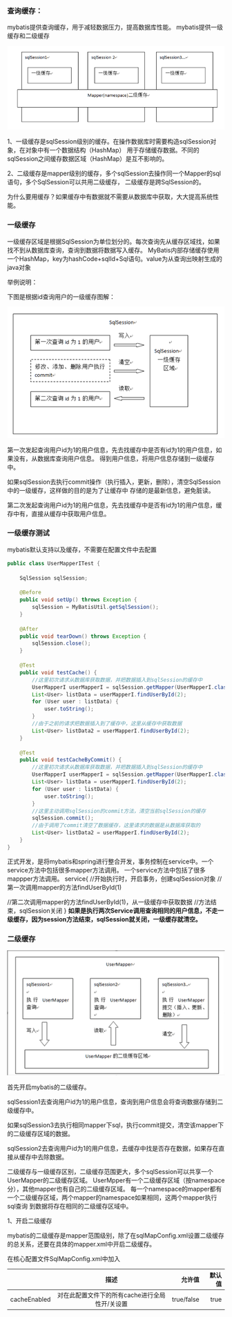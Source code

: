 ### 查询缓存：
 mybatis提供查询缓存，用于减轻数据压力，提高数据库性能。
 mybatis提供一级缓存和二级缓存
 
 ![缓存关系图](pic/1.png)
 
 1、一级缓存是sqlSession级别的缓存。在操作数据库时需要构造sqlSession对象，在对象中有一个数据结构（HashMap）
 用于存储缓存数据。不同的sqlSession之间缓存数据区域（HashMap）是互不影响的。
 
 2、二级缓存是mapper级别的缓存，多个sqlSession去操作同一个Mapper的sql语句，多个SqlSession可以共用二级缓存，
 二级缓存是跨SqlSession的。
 
 为什么要用缓存？如果缓存中有数据就不需要从数据库中获取，大大提高系统性能。
 
 ### 一级缓存
 
 一级缓存区域是根据SqlSession为单位划分的。每次查询先从缓存区域找，如果找不到从数据库查询，查询到数据将数据写入缓存。
 MyBatis内部存储缓存使用一个HashMap，key为hashCode+sqlId+Sql语句。value为从查询出映射生成的java对象
 
 举例说明：
 
 下图是根据id查询用户的一级缓存图解：
 
  ![一级缓存原理图](pic/2.png)
 
 
第一次发起查询用户id为1的用户信息，先去找缓存中是否有id为1的用户信息，如果没有，从数据库查询用户信息。
得到用户信息，将用户信息存储到一级缓存中。

如果sqlSession去执行commit操作（执行插入，更新，删除），清空SqlSession中的一级缓存，这样做的目的是为了让缓存中
存储的是最新信息，避免脏读。

第二次发起查询用户id为1的用户信息，先去找缓存中是否有id为1的用户信息，缓存中有，直接从缓存中获取用户信息。


### 一级缓存测试
  
mybatis默认支持以及缓存，不需要在配置文件中去配置

 ```java
 public class UserMapperITest {
 
     SqlSession sqlSession;
 
     @Before
     public void setUp() throws Exception {
         sqlSession = MyBatisUtil.getSqlSession();
     }
 
     @After
     public void tearDown() throws Exception {
         sqlSession.close();
     }
 
     @Test
     public void testCache() {
         //这里初次请求从数据库获取数据，并把数据插入到sqlSession的缓存中
         UserMapperI userMapperI = sqlSession.getMapper(UserMapperI.class);
         List<User> listData = userMapperI.findUserById(2);
         for (User user : listData) {
             user.toString();
         }
         //由于之前的请求把数据插入到了缓存中，这里从缓存中获取数据
         List<User> listData2 = userMapperI.findUserById(2);
     }
 
     @Test
     public void testCacheByCommit() {
         //这里初次请求从数据库获取数据，并把数据插入到sqlSession的缓存中
         UserMapperI userMapperI = sqlSession.getMapper(UserMapperI.class);
         List<User> listData = userMapperI.findUserById(2);
         for (User user : listData) {
             user.toString();
         }
         //这里主动调用sqlSession的commit方法，清空当前sqlSession的缓存
         sqlSession.commit();
         //由于调用了commit清空了数据缓存，这里请求的数据是从数据库获取的
         List<User> listData2 = userMapperI.findUserById(2);
     }
 }

```

正式开发，是将mybatis和spring进行整合开发，事务控制在service中。一个service方法中包括很多mapper方法调用。
一个service方法中包括了很多mappper方法调用。
service{
    //开始执行时，开启事务，创建sqlSession对象
    //第一次调用mapper的方法findUserById(1)
    
   //第二次调用mapper的方法findUserById(1)，从一级缓存中获取数据
   //方法结束，sqlSession关闭
}
**如果是执行两次Service调用查询相同的用户信息，不走一级缓存，因为session方法结束，sqlSession就关闭，一级缓存就清空。**


 ### 二级缓存
 
 ![原理](pic/3.png)
 
 首先开启mybatis的二级缓存。
 
 sqlSession1去查询用户id为1的用户信息，查询到用户信息会将查询数据存储到二级缓存中。
 
 如果sqlSession3去执行相同mapper下sql，执行commit提交，清空该mapper下的二级缓存区域的数据。
 
 sqlSession2去查询用户id为1的用户信息，去缓存中找是否存在数据，如果存在直接从缓存中去除数据。
 
 二级缓存与一级缓存区别，二级缓存范围更大，多个sqlSession可以共享一个UserMapper的二级缓存区域。
 UserMpper有一个二级缓存区域（按namespace分），其他mapper也有自己的二级缓存区域。
 每一个namespace的mapper都有一个二级缓存区域，两个mapper的namespace如果相同，这两个mapper执行sql查询
 到数据将存在相同的二级缓存区域中。
 
 
 1、开启二级缓存
 
 mybatis的二级缓存是mapper范围级别，除了在sqlMapConfig.xml设置二级缓存的总关系，还要在具体的mapper.xml中开启二级缓存。
 
 在核心配置文件SqlMapConfig.xml中加入<setting name="cacheEnabled" value="true"/>
 
|         | 描述          | 允许值  |  默认值|
| ------------- |:-------------:| -----:| -----:|
| cacheEnabled | 对在此配置文件下的所有cache进行全局性开/关设置| true/false| true |
 
 
 
 
 
 
 
 
 
 
 
 
 
 
 
 
 
 
 
 
 
 
 
 
 
